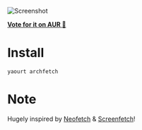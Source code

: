 ![Screenshot](https://i.imgur.com/8OVH2P3.png)

[**Vote for it on AUR :rocket:**](https://aur.archlinux.org/packages/archfetch/)

# Install

`yaourt archfetch`

# Note

Hugely inspired by [Neofetch](https://github.com/dylanaraps/neofetch) & [Screenfetch](https://github.com/KittyKatt/screenFetch)!
